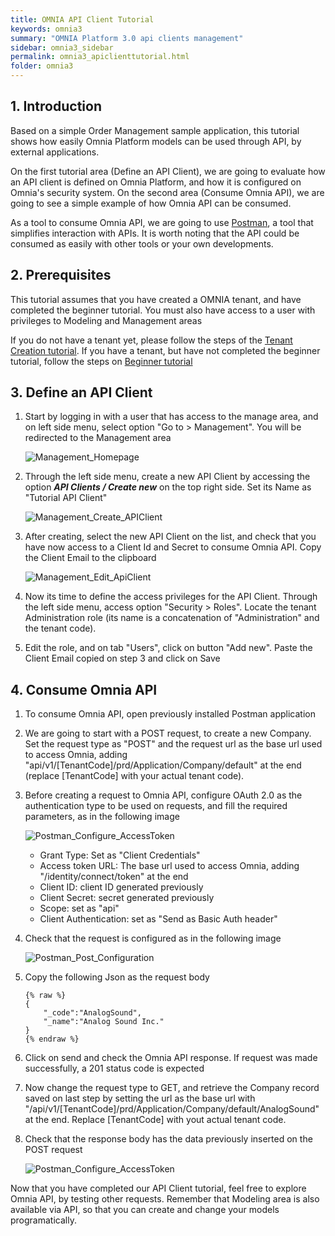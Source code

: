 ```yaml
---
title: OMNIA API Client Tutorial
keywords: omnia3
summary: "OMNIA Platform 3.0 api clients management"
sidebar: omnia3_sidebar
permalink: omnia3_apiclienttutorial.html
folder: omnia3
---
```


## 1. Introduction

Based on a simple Order Management sample application, this tutorial shows how easily Omnia Platform models can be used through API, by external applications.

On the first tutorial area (Define an API Client), we are going to evaluate how an API client is defined on Omnia Platform, and how it is configured on Omnia's security system. On the second area (Consume Omnia API), we are going to see a simple example of how Omnia API can be consumed.

As a tool to consume Omnia API, we are going to use [Postman](https://www.getpostman.com/), a tool that simplifies interaction with APIs. It is worth noting that the API could be consumed as easily with other tools or your own developments.




## 2. Prerequisites

This tutorial assumes that you have created a OMNIA tenant, and have completed the beginner tutorial. You must also have access to a user with privileges to Modeling and Management areas

If you do not have a tenant yet, please follow the steps of the [Tenant Creation tutorial](http://docs.numbersbelieve.com/omnia3_tenantcreation.html). If you have a tenant, but have not completed the beginner tutorial, follow the steps on [Beginner tutorial](http://docs.numbersbelieve.com/omnia3_beginnertutorial.html)


## 3. Define an API Client

1. Start by logging in with a user that has access to the manage area, and on left side menu, select option  "Go to > Management". You will be redirected to the Management area

    ![Management_Homepage](https://github.com/numbersbelieve/omnia3/raw/master/docs/tutorialPics/modelingTutorial/Manage-Homepage.PNG)

2. Through the left side menu, create a new API Client by accessing the option ***API Clients / Create new*** on the top right side. Set its Name as "Tutorial API Client"

    ![Management_Create_APIClient](https://raw.githubusercontent.com/numbersbelieve/omnia3/master/docs/tutorialPics/modelingTutorial/Manage-Create-APIClient.PNG)
    
3. After creating, select the new API Client on the list, and check that you have now access to a Client Id and Secret to consume Omnia API. Copy the Client Email to the clipboard

    ![Management_Edit_ApiClient](https://raw.githubusercontent.com/numbersbelieve/omnia3/master/docs/tutorialPics/modelingTutorial/Manage-Edit-APIClient.PNG)

4. Now its time to define the access privileges for the API Client. Through the left side menu, access option "Security > Roles". Locate the tenant Administration role (its name is a concatenation of "Administration" and the tenant code).

5. Edit the role, and on tab "Users", click on button "Add new". Paste the Client Email copied on step 3 and click on Save

## 4. Consume Omnia API 

1. To consume Omnia API, open previously installed Postman application

3. We are going to start with a POST request, to create a new Company. Set the request type as "POST" and the request url as the base url used to access Omnia, adding "api/v1/[TenantCode]/prd/Application/Company/default" at the end (replace [TenantCode] with your actual tenant code).

2. Before creating a request to Omnia API, configure OAuth 2.0 as the authentication type to be used on requests, and fill the required parameters, as in the following image

    ![Postman_Configure_AccessToken](https://raw.githubusercontent.com/numbersbelieve/omnia3/master/docs/tutorialPics/modelingTutorial/Postman-Configure-AccessToken.PNG)

    * Grant Type: Set as "Client Credentials"
    * Access token URL: The base url used to access Omnia, adding "/identity/connect/token" at the end
    * Client ID: client ID generated previously
    * Client Secret: secret generated previously
    * Scope: set as "api"
    * Client Authentication: set as "Send as Basic Auth header"

4. Check that the request is configured as in the following image

    ![Postman_Post_Configuration](https://raw.githubusercontent.com/numbersbelieve/omnia3/master/docs/tutorialPics/modelingTutorial/Postman-Post-Config.PNG)

4. Copy the following Json as the request body

    ````
    {% raw %}
    {
        "_code":"AnalogSound",
        "_name":"Analog Sound Inc."
    }
    {% endraw %}
    ````

5. Click on send and check the Omnia API response. If request was made successfully, a 201 status code is expected

6. Now change the request type to GET, and retrieve the Company record saved on last step by setting the url as the base url with "/api/v1/[TenantCode]/prd/Application/Company/default/AnalogSound" at the end. Replace [TenantCode] with yout actual tenant code.

7. Check that the response body has the data previously inserted on the POST request

    ![Postman_Configure_AccessToken](https://raw.githubusercontent.com/numbersbelieve/omnia3/master/docs/tutorialPics/modelingTutorial/Postman-Get-Request.PNG)

Now that you have completed our API Client tutorial, feel free to explore Omnia API, by testing other requests. Remember that Modeling area is also available via API, so that you can create and change your models programatically.
